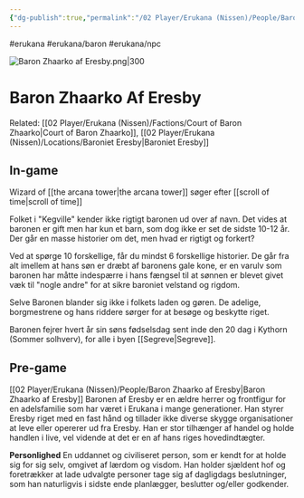 ```yaml
---
{"dg-publish":true,"permalink":"/02 Player/Erukana (Nissen)/People/Baron Zhaarko af Eresby/","tags":["erukana","erukana/baron","erukana/npc"]}
---
```



#erukana #erukana/baron #erukana/npc

![Baron Zhaarko af Eresby.png|300](/img/user/10%20Attachments/Baron%20Zhaarko%20af%20Eresby.png)
# Baron Zhaarko Af Eresby

Related: [[02 Player/Erukana (Nissen)/Factions/Court of Baron Zhaarko\|Court of Baron Zhaarko]], [[02 Player/Erukana (Nissen)/Locations/Baroniet Eresby\|Baroniet Eresby]] 

## In-game
Wizard of [[the arcana tower\|the arcana tower]]
søger efter [[scroll of time\|scroll of time]] 

Folket i "Kegville" kender ikke rigtigt baronen ud over af navn. Det vides at baronen er gift men har kun et barn, som dog ikke er set de sidste 10-12 år. Der går en masse historier om det, men hvad er rigtigt og forkert?

Ved at spørge 10 forskellige, får du mindst 6 forskellige historier. De går fra alt imellem at hans søn er dræbt af baronens gale kone, er en varulv som baronen har måtte indespærre i hans fængsel til at sønnen er blevet givet væk til "nogle andre" for at sikre baroniet velstand og rigdom. 

Selve Baronen blander sig ikke i folkets laden og gøren. De adelige, borgmestrene og hans riddere sørger for at besøge og beskytte riget. 

Baronen fejrer hvert år sin søns fødselsdag sent inde den 20 dag i Kythorn (Sommer solhverv), for alle i byen [[Segreve\|Segreve]].


## Pre-game
[[02 Player/Erukana (Nissen)/People/Baron Zhaarko af Eresby\|Baron Zhaarko af Eresby]]
Baronen af Eresby er en ældre herrer og frontfigur for en adelsfamilie som har været i Erukana i mange generationer. Han styrer Eresby riget med en fast hånd og tillader ikke diverse skygge organisationer at leve eller opererer ud fra Eresby. Han er stor tilhænger af handel og holde handlen i live, vel vidende at det er en af hans riges hovedindtægter.

**Personlighed**
En uddannet og civiliseret person, som er kendt for at holde sig for sig selv, omgivet af lærdom og visdom. Han holder sjældent hof og foretrækker at lade udvalgte personer tage sig af dagligdags beslutninger, som han naturligvis i sidste ende planlægger, beslutter og/eller godkender.
